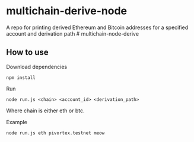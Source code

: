 # multichain-derive-node

A repo for printing derived Ethereum and Bitcoin addresses for a specified account and derivation path # multichain-node-derive

## How to use
Download dependencies 

```
npm install
```

Run 

```
node run.js <chain> <account_id> <derivation_path>
```

Where chain is either eth or btc.

Example 

```
node run.js eth pivortex.testnet meow
```

